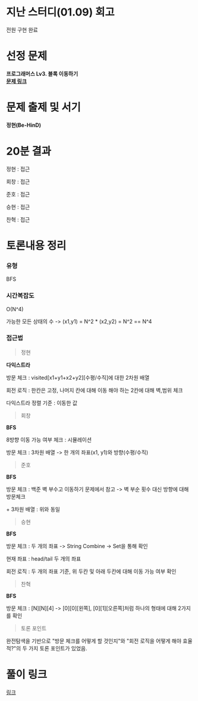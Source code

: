 # 지난 스터디(01.09) 회고

전원 구현 완료

# 선정 문제

<b> 프로그래머스 Lv3. 블록 이동하기</b>
<br>
<b> [문제 링크](https://school.programmers.co.kr/learn/courses/30/lessons/60063) </b>

# 문제 출제 및 서기

<b> 정현(Be-HinD) </b>

# 20분 결과

<p> 정현 : 접근 </p>
<p> 회창 : 접근 </p>
<p> 준호 : 접근 </p>
<p> 승현 : 접근 </p>
<p> 찬혁 : 접근 </p>

# 토론내용 정리

### 유형

<P> BFS </P>

### 시간복잡도

<p> O(N^4) </p>

가능한 모든 상태의 수 -> (x1,y1) = N^2 * (x2,y2) = N^2 == N^4 

### 접근법

> 정현

<b> 다익스트라 </b>

<p> 방문 체크 : visited[x1+y1+x2+y2][수평/수직]에 대한 2차원 배열 </p>
<p> 회전 로직 : 한칸은 고정, 나머지 칸에 대해 이동 해야 하는 2칸에 대해 벽,범위 체크 </p>
<p> 다익스트라 정렬 기준 : 이동한 값 </p>

> 회창

<b> BFS </b>

<p> 8방향 이동 가능 여부 체크 : 시뮬레이션 </p>
<p> 방문 체크 : 3차원 배열 -> 한 개의 좌표(x1, y1)와 방향(수평/수직) </p>

> 준호

<b> BFS </b>

<p> 방문 체크 : 백준 벽 부수고 이동하기 문제에서 참고 -> 벽 부순 횟수 대신 방향에 대해 방문체크 </p>
<p> + 3차원 배열 : 위와 동일 </p>

> 승현

<b> BFS </b>

<p> 방문 체크 : 두 개의 좌표 -> String Combine -> Set을 통해 확인 </p>
<p> 현재 좌표 : head/tail 두 개의 좌표 </p>
<p> 회전 로직 : 두 개의 좌표 기준, 위 두칸 및 아래 두칸에 대해 이동 가능 여부 확인 </p>

> 찬혁

<b> BFS </b>

<p> 방문 체크 : [N][N][4] -> [0][0][왼쪽], [0][1][오른쪽]처럼 하나의 형태에 대해 2가지를 확인 </p>

> 토론 포인트

<p> 완전탐색을 기반으로 "방문 체크를 어떻게 할 것인지"와 "회전 로직을 어떻게 해야 효율적?"의 두 가지 토론 포인트가 있었음. </p>

# 풀이 링크

<a href="https://github.com/The-Four-Error-Pickers/Algorithm-Study/tree/main/Private%20Solve/60063.%20%EB%B8%94%EB%A1%9D%20%EC%9D%B4%EB%8F%99%ED%95%98%EA%B8%B0">링크</a>
